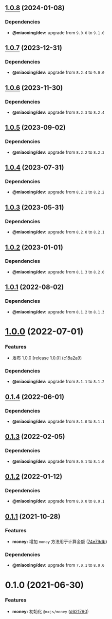 ## [1.0.8](https://github.com/miaoxing/mxjs-money/compare/v1.0.7...v1.0.8) (2024-01-08)





### Dependencies

* **@miaoxing/dev:** upgrade from `9.0.0` to `9.1.0`

## [1.0.7](https://github.com/miaoxing/mxjs-money/compare/v1.0.6...v1.0.7) (2023-12-31)





### Dependencies

* **@miaoxing/dev:** upgrade from `8.2.4` to `9.0.0`

## [1.0.6](https://github.com/miaoxing/mxjs-money/compare/v1.0.5...v1.0.6) (2023-11-30)





### Dependencies

* **@miaoxing/dev:** upgrade from `8.2.3` to `8.2.4`

## [1.0.5](https://github.com/miaoxing/mxjs-money/compare/v1.0.4...v1.0.5) (2023-09-02)





### Dependencies

* **@miaoxing/dev:** upgrade from `8.2.2` to `8.2.3`

## [1.0.4](https://github.com/miaoxing/mxjs-money/compare/v1.0.3...v1.0.4) (2023-07-31)





### Dependencies

* **@miaoxing/dev:** upgrade from `8.2.1` to `8.2.2`

## [1.0.3](https://github.com/miaoxing/mxjs-money/compare/v1.0.2...v1.0.3) (2023-05-31)





### Dependencies

* **@miaoxing/dev:** upgrade from `8.2.0` to `8.2.1`

## [1.0.2](https://github.com/miaoxing/mxjs-money/compare/v1.0.1...v1.0.2) (2023-01-01)





### Dependencies

* **@miaoxing/dev:** upgrade from `8.1.3` to `8.2.0`

## [1.0.1](https://github.com/miaoxing/mxjs-money/compare/v1.0.0...v1.0.1) (2022-08-02)





### Dependencies

* **@miaoxing/dev:** upgrade from `8.1.2` to `8.1.3`

# [1.0.0](https://github.com/miaoxing/mxjs-money/compare/v0.1.4...v1.0.0) (2022-07-01)


### Features

* 发布 1.0.0 [release 1.0.0] ([c18a2a9](https://github.com/miaoxing/mxjs-money/commit/c18a2a9002b8b8b962f6f59079aa7e99e29d15f3))





### Dependencies

* **@miaoxing/dev:** upgrade from `8.1.1` to `8.1.2`

## [0.1.4](https://github.com/miaoxing/mxjs-money/compare/v0.1.3...v0.1.4) (2022-06-01)





### Dependencies

* **@miaoxing/dev:** upgrade from `8.1.0` to `8.1.1`

## [0.1.3](https://github.com/miaoxing/mxjs-money/compare/v0.1.2...v0.1.3) (2022-02-05)





### Dependencies

* **@miaoxing/dev:** upgrade from `8.0.1` to `8.1.0`

## [0.1.2](https://github.com/miaoxing/mxjs-money/compare/v0.1.1...v0.1.2) (2022-01-12)





### Dependencies

* **@miaoxing/dev:** upgrade from `8.0.0` to `8.0.1`

## [0.1.1](https://github.com/miaoxing/mxjs-money/compare/v0.1.0...v0.1.1) (2021-10-28)


### Features

* **money:** 增加 `money` 方法用于计算金额 ([74e79db](https://github.com/miaoxing/mxjs-money/commit/74e79db2d149473ceb8f945f0ffab809a1741224))





### Dependencies

* **@miaoxing/dev:** upgrade from `7.0.1` to `8.0.0`

# 0.1.0 (2021-06-30)


### Features

* **money:** 初始化 `@mxjs/money` ([d621790](https://github.com/miaoxing/mxjs-money/commit/d621790152dddadcf8d692908c21306ec29202c0))
